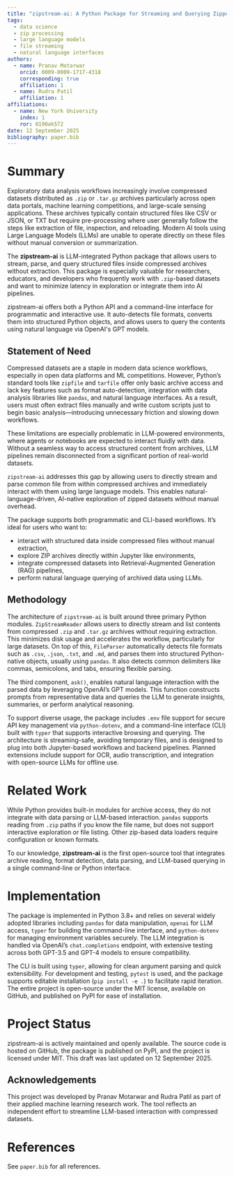 ```yaml
---
title: "zipstream-ai: A Python Package for Streaming and Querying Zipped Datasets with LLMs"
tags:
  - data science
  - zip processing
  - large language models
  - file streaming
  - natural language interfaces
authors:
  - name: Pranav Motarwar
    orcid: 0009-0009-1717-4318
    corresponding: true
    affiliation: 1
  - name: Rudra Patil
    affiliation: 1
affiliations:
  - name: New York University
    index: 1
    ror: 0190ak572
date: 12 September 2025
bibliography: paper.bib
---
```


# Summary

Exploratory data analysis workflows increasingly involve compressed datasets distributed as `.zip` or `.tar.gz` archives particularly across open data portals, machine learning competitions, and large-scale sensing applications. These archives typically contain structured files like CSV or JSON, or TXT but require pre-processing where user generally follow the steps like extraction of file, inspection, and reloading. Modern AI tools using Large Language Models (LLMs) are unable to operate directly on these files without manual conversion or summarization.

The **zipstream-ai** is LLM-integrated Python package that allows users to stream, parse, and query structured files inside compressed archives without extraction. This package is especially valuable for researchers, educators, and developers who frequently work with `.zip`-based datasets and want to minimize latency in exploration or integrate them into AI pipelines.

zipstream-ai offers both a Python API and a command-line interface for programmatic and interactive use. It auto-detects file formats, converts them into structured Python objects, and allows users to query the contents using natural language via OpenAI's GPT models.

## Statement of Need


Compressed datasets are a staple in modern data science workflows, especially in open data platforms and ML competitions. However, Python’s standard tools like `zipfile` and `tarfile` offer only basic archive access and lack key features such as format auto-detection, integration with data analysis libraries like `pandas`, and natural language interfaces. As a result, users must often extract files manually and write custom scripts just to begin basic analysis—introducing unnecessary friction and slowing down workflows.

These limitations are especially problematic in LLM-powered environments, where agents or notebooks are expected to interact fluidly with data. Without a seamless way to access structured content from archives, LLM pipelines remain disconnected from a significant portion of real-world datasets.

`zipstream-ai` addresses this gap by allowing users to directly stream and parse common file from within compressed archives and immediately interact with them using large language models. This enables natural-language-driven, AI-native exploration of zipped datasets without manual overhead.

The package supports both programmatic and CLI-based workflows. It’s ideal for users who want to:

- interact with structured data inside compressed files without manual extraction,
- explore ZIP archives directly within Jupyter like environments,
- integrate compressed datasets into Retrieval-Augmented Generation (RAG) pipelines,
- perform natural language querying of archived data using LLMs.

## Methodology

The architecture of `zipstream-ai` is built around three primary Python modules. `ZipStreamReader` allows users to directly stream and list contents from compressed `.zip` and `.tar.gz` archives without requiring extraction. This minimizes disk usage and accelerates the workflow, particularly for large datasets. On top of this, `FileParser` automatically detects file formats such as `.csv`, `.json`, `.txt`, and `.md`, and parses them into structured Python-native objects, usually using `pandas`. It also detects common delimiters like commas, semicolons, and tabs, ensuring flexible parsing.

The third component, `ask()`, enables natural language interaction with the parsed data by leveraging OpenAI’s GPT models. This function constructs prompts from representative data and queries the LLM to generate insights, summaries, or perform analytical reasoning.

To support diverse usage, the package includes `.env` file support for secure API key management via `python-dotenv`, and a command-line interface (CLI) built with `typer` that supports interactive browsing and querying. The architecture is streaming-safe, avoiding temporary files, and is designed to plug into both Jupyter-based workflows and backend pipelines. Planned extensions include support for OCR, audio transcription, and integration with open-source LLMs for offline use.

# Related Work

While Python provides built-in modules for archive access, they do not integrate with data parsing or LLM-based interaction. `pandas` supports reading from `.zip` paths if you know the file name, but does not support interactive exploration or file listing. Other zip-based data loaders require configuration or known formats.

To our knowledge, **zipstream-ai** is the first open-source tool that integrates archive reading, format detection, data parsing, and LLM-based querying in a single command-line or Python interface.

# Implementation

The package is implemented in Python 3.8+ and relies on several widely adopted libraries including `pandas` for data manipulation, `openai` for LLM access, `typer` for building the command-line interface, and `python-dotenv` for managing environment variables securely. The LLM integration is handled via OpenAI’s `chat.completions` endpoint, with extensive testing across both GPT-3.5 and GPT-4 models to ensure compatibility.

The CLI is built using `typer`, allowing for clean argument parsing and quick extensibility. For development and testing, `pytest` is used, and the package supports editable installation (`pip install -e .`) to facilitate rapid iteration. The entire project is open-source under the MIT license, available on GitHub, and published on PyPI for ease of installation.

# Project Status

zipstream-ai is actively maintained and openly available. The source code is hosted on GitHub, the package is published on PyPI, and the project is licensed under MIT. This draft was last updated on 12 September 2025.

## Acknowledgements

This project was developed by Pranav Motarwar and Rudra Patil as part of their applied machine learning research work. The tool reflects an independent effort to streamline LLM-based interaction with compressed datasets.

# References

See `paper.bib` for all references.


